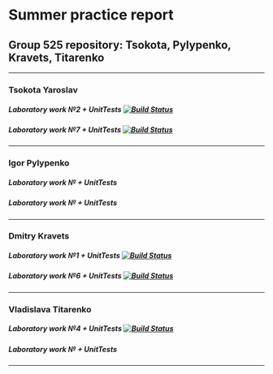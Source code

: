 # Summer practice report
## Group 525 repository: Tsokota, Pylypenko, Kravets, Titarenko
--------
### Tsokota Yaroslav
##### Laboratory work №2 + UnitTests          [![Build Status](https://travis-ci.com/tsokota/SummerPractise.svg?branch=LaboratWork2)](https://travis-ci.com/tsokota/SummerPractise)
##### Laboratory work №7 + UnitTests          [![Build Status](https://travis-ci.com/tsokota/SummerPractise.svg?branch=LabWork7)](https://travis-ci.com/tsokota/SummerPractise)
---------
### Igor Pylypenko
##### Laboratory work № + UnitTests         
##### Laboratory work № + UnitTests        
---------
### Dmitry Kravets
##### Laboratory work №1 + UnitTests       [![Build Status](https://travis-ci.com/tsokota/SummerPractise.svg?branch=Kravets_laba_1)](https://travis-ci.com/tsokota/SummerPractise)       
##### Laboratory work №6 + UnitTests       [![Build Status](https://travis-ci.com/tsokota/SummerPractise.svg?branch=LabWork6)](https://travis-ci.com/tsokota/SummerPractise) 
---------
### Vladislava Titarenko
##### Laboratory work №4 + UnitTests       [![Build Status](https://travis-ci.com/tsokota/SummerPractise.svg?branch=LabWork4)](https://travis-ci.com/tsokota/SummerPractise)      
##### Laboratory work № + UnitTests        
---------
